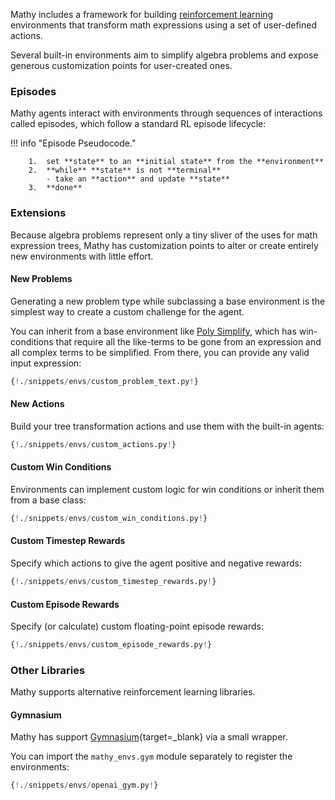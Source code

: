 Mathy includes a framework for building [reinforcement learning](/envs/overview) environments that transform math expressions using a set of user-defined actions.

Several built-in environments aim to simplify algebra problems and expose generous customization points for user-created ones.

### Episodes

Mathy agents interact with environments through sequences of interactions called episodes, which follow a standard RL episode lifecycle:

!!! info "Episode Pseudocode."

        1.  set **state** to an **initial state** from the **environment**
        2.  **while** **state** is not **terminal**
            - take an **action** and update **state**
        3.  **done**

### Extensions

Because algebra problems represent only a tiny sliver of the uses for math expression trees, Mathy has customization points to alter or create entirely new environments with little effort.

#### New Problems

Generating a new problem type while subclassing a base environment is the simplest way to create a custom challenge for the agent.

You can inherit from a base environment like [Poly Simplify](/envs/poly_simplify), which has win-conditions that require all the like-terms to be gone from an expression and all complex terms to be simplified. From there, you can provide any valid input expression:

```Python
{!./snippets/envs/custom_problem_text.py!}
```

#### New Actions

Build your tree transformation actions and use them with the built-in agents:

```Python
{!./snippets/envs/custom_actions.py!}
```

#### Custom Win Conditions

Environments can implement custom logic for win conditions or inherit them from a base class:

```Python
{!./snippets/envs/custom_win_conditions.py!}
```

#### Custom Timestep Rewards

Specify which actions to give the agent positive and negative rewards:

```Python
{!./snippets/envs/custom_timestep_rewards.py!}
```

#### Custom Episode Rewards

Specify (or calculate) custom floating-point episode rewards:

```Python
{!./snippets/envs/custom_episode_rewards.py!}
```

### Other Libraries

Mathy supports alternative reinforcement learning libraries.

#### Gymnasium

Mathy has support [Gymnasium](https://gymnasium.farama.org/){target=\_blank} via a small wrapper.

You can import the `mathy_envs.gym` module separately to register the environments:

```python
{!./snippets/envs/openai_gym.py!}
```
